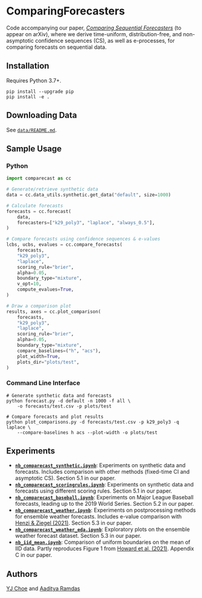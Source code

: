 # ComparingForecasters

Code accompanying our paper, [_Comparing Sequential Forecasters_](#) (to appear on arXiv), 
where we derive time-uniform, distribution-free, and non-asymptotic 
confidence sequences (CS), as well as e-processes, 
for comparing forecasts on sequential data. 

## Installation

Requires Python 3.7+.

```shell
pip install --upgrade pip
pip install -e .
```

## Downloading Data

See [`data/README.md`](data/README.md).

## Sample Usage

### Python

```python
import comparecast as cc

# Generate/retrieve synthetic data
data = cc.data_utils.synthetic.get_data("default", size=1000)

# Calculate forecasts
forecasts = cc.forecast(
    data, 
    forecasters=["k29_poly3", "laplace", "always_0.5"],
)

# Compare forecasts using confidence sequences & e-values
lcbs, ucbs, evalues = cc.compare_forecasts(
    forecasts, 
    "k29_poly3", 
    "laplace", 
    scoring_rule="brier", 
    alpha=0.05,
    boundary_type="mixture",
    v_opt=10,
    compute_evalues=True,
)

# Draw a comparison plot
results, axes = cc.plot_comparison(
    forecasts, 
    "k29_poly3", 
    "laplace", 
    scoring_rule="brier", 
    alpha=0.05,
    boundary_type="mixture",
    compare_baselines=("h", "acs"),
    plot_width=True,
    plots_dir="plots/test",
)
```

### Command Line Interface
```shell
# Generate synthetic data and forecasts
python forecast.py -d default -n 1000 -f all \
    -o forecasts/test.csv -p plots/test

# Compare forecasts and plot results
python plot_comparisons.py -d forecasts/test.csv -p k29_poly3 -q laplace \
    --compare-baselines h acs --plot-width -o plots/test
```

## Experiments

- [**`nb_comparecast_synthetic.ipynb`**](nb_comparecast_synthetic.ipynb): 
  Experiments on synthetic data and forecasts. 
  Includes comparison with other methods (fixed-time CI and asymptotic CS).
  Section 5.1 in our paper.
- [**`nb_comparecast_scoringrules.ipynb`**](nb_comparecast_scoringrules.ipynb): 
  Experiments on synthetic data and forecasts using different scoring rules.
  Section 5.1 in our paper.
- [**`nb_comparecast_baseball.ipynb`**](nb_comparecast_baseball.ipynb): 
  Experiments on Major League Baseball forecasts, 
  leading up to the 2019 World Series.
  Section 5.2 in our paper.
- [**`nb_comparecast_weather.ipynb`**](nb_comparecast_weather.ipynb): 
  Experiments on postprocessing methods for ensemble weather forecasts. 
  Includes e-value comparison with 
  [Henzi & Ziegel (2021)](https://arxiv.org/abs/2103.08402).
  Section 5.3 in our paper.
- [**`nb_comparecast_weather_eda.ipynb`**](nb_comparecast_weather_eda.ipynb): 
  Exploratory plots on the ensemble weather forecast dataset. 
  Section 5.3 in our paper.
- [**`nb_iid_mean.ipynb`**](nb_iid_mean.ipynb): 
  Comparison of uniform boundaries on the mean of IID data.
  Partly reproduces Figure 1 from 
  [Howard et al. (2021)](https://doi.org/10.1214/20-AOS1991).
  Appendix C in our paper.

## Authors

[YJ Choe](http://yjchoe.github.io/) and 
[Aaditya Ramdas](https://www.stat.cmu.edu/~aramdas/)
